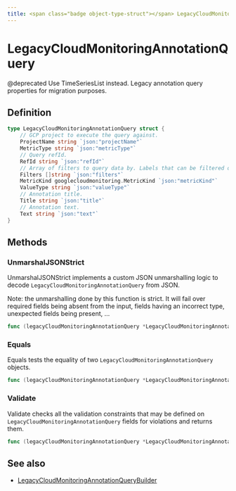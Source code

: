 ```yaml
---
title: <span class="badge object-type-struct"></span> LegacyCloudMonitoringAnnotationQuery
---
```

# <span class="badge object-type-struct"></span> LegacyCloudMonitoringAnnotationQuery

@deprecated Use TimeSeriesList instead. Legacy annotation query properties for migration purposes.

## Definition

```go
type LegacyCloudMonitoringAnnotationQuery struct {
    // GCP project to execute the query against.
    ProjectName string `json:"projectName"`
    MetricType string `json:"metricType"`
    // Query refId.
    RefId string `json:"refId"`
    // Array of filters to query data by. Labels that can be filtered on are defined by the metric.
    Filters []string `json:"filters"`
    MetricKind googlecloudmonitoring.MetricKind `json:"metricKind"`
    ValueType string `json:"valueType"`
    // Annotation title.
    Title string `json:"title"`
    // Annotation text.
    Text string `json:"text"`
}
```
## Methods

### <span class="badge object-method"></span> UnmarshalJSONStrict

UnmarshalJSONStrict implements a custom JSON unmarshalling logic to decode `LegacyCloudMonitoringAnnotationQuery` from JSON.

Note: the unmarshalling done by this function is strict. It will fail over required fields being absent from the input, fields having an incorrect type, unexpected fields being present, …

```go
func (legacyCloudMonitoringAnnotationQuery *LegacyCloudMonitoringAnnotationQuery) UnmarshalJSONStrict(raw []byte) error
```

### <span class="badge object-method"></span> Equals

Equals tests the equality of two `LegacyCloudMonitoringAnnotationQuery` objects.

```go
func (legacyCloudMonitoringAnnotationQuery *LegacyCloudMonitoringAnnotationQuery) Equals(other LegacyCloudMonitoringAnnotationQuery) bool
```

### <span class="badge object-method"></span> Validate

Validate checks all the validation constraints that may be defined on `LegacyCloudMonitoringAnnotationQuery` fields for violations and returns them.

```go
func (legacyCloudMonitoringAnnotationQuery *LegacyCloudMonitoringAnnotationQuery) Validate() error
```

## See also

 * <span class="badge builder"></span> [LegacyCloudMonitoringAnnotationQueryBuilder](./builder-LegacyCloudMonitoringAnnotationQueryBuilder.md)
